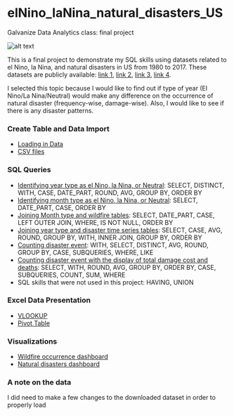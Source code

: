 # elNino_laNina_natural_disasters_US
Galvanize Data Analytics class: final project

![alt text](http://www.stormfax.com/ElNinoWeb.png "El Nino and La Nina")

This is a final project to demonstrate my SQL skills using datasets related to el Nino, la Nina, and natural disasters in US from 1980 to 2017. These datasets are publicly available: [link 1](http://origin.cpc.ncep.noaa.gov/products/analysis_monitoring/ensostuff/ONI_v5.php), [link 2](https://www.ncdc.noaa.gov/billions/events/US/1980-2018), [link 3](https://www.ncdc.noaa.gov/billions/time-series), [link 4](https://www.ncdc.noaa.gov/societal-impacts/wildfires/ytd/0?params[]=acres&params[]=fires).

I selected this topic because I would like to find out if type of year (El Nino/La Nina/Neutral) would make any difference on the occurrence of natural disaster (frequency-wise, damage-wise). Also, I would like to see if there is any disaster patterns.

### Create Table and Data Import
* [Loading in Data](https://github.com/nitroamy/elNino_laNina_natural_disasters_US/tree/master/create_table_load_data)
* [CSV files](https://github.com/nitroamy/elNino_laNina_natural_disasters_US/tree/master/create_table_load_data/CSV%20Files)

### SQL Queries
* [Identifying year type as el Nino, la Nina, or Neutral](https://github.com/nitroamy/elNino_laNina_natural_disasters_US/blob/master/SQL_Queries/identifiying_year_type.sql):
SELECT, DISTINCT, WITH, CASE, DATE_PART, ROUND, AVG, GROUP BY, ORDER BY
* [Identifying month type as el Nino, la Nina, or Neutral](https://github.com/nitroamy/elNino_laNina_natural_disasters_US/blob/master/SQL_Queries/identifiying_month_type.sql):
SELECT, DATE_PART, CASE, ORDER BY
* [Joining Month type and wildfire tables](https://github.com/nitroamy/elNino_laNina_natural_disasters_US/blob/master/SQL_Queries/joining_monthtype_and_wildfire_tables.sql):
SELECT, DATE_PART, CASE, LEFT OUTER JOIN, WHERE, IS NOT NULL, ORDER BY
* [Joining year type and disaster time series tables](https://github.com/nitroamy/elNino_laNina_natural_disasters_US/blob/master/SQL_Queries/joining_monthtype_and_wildfire_tables.sql):
SELECT, CASE, AVG, ROUND, GROUP BY, WITH, INNER JOIN, GROUP BY, ORDER BY
* [Counting disaster event](https://github.com/nitroamy/elNino_laNina_natural_disasters_US/blob/master/SQL_Queries/counting_severe_disaster_events_each_year.sql):
WITH, SELECT, DISTINCT, AVG, ROUND, GROUP BY, CASE, SUBQUERIES, WHERE, LIKE
* [Counting disaster event with the display of total damage cost and deaths](https://github.com/nitroamy/elNino_laNina_natural_disasters_US/blob/master/SQL_Queries/counting_disaster_events_and_total_damage_cost_deaths.sql):
SELECT, WITH, ROUND, AVG, GROUP BY, ORDER BY, CASE, SUBQUERIES, COUNT, SUM, WHERE
* SQL skills that were not used in this project: HAVING, UNION

### Excel Data Presentation
* [VLOOKUP](https://github.com/nitroamy/elNino_laNina_natural_disasters_US/blob/master/Excel/vlookup.xlsx)
* [Pivot Table](https://github.com/nitroamy/elNino_laNina_natural_disasters_US/blob/master/Excel/pivot%20table.xlsx)

### Visualizations
* [Wildfire occurrence dashboard](https://public.tableau.com/views/WildfireandelNinolaNina/wildfiredashboard?:embed=y&:display_count=yes&publish=yes)
* [Natural disasters dashboard]()
### A note on the data
I did need to make a few changes to the downloaded dataset in order to properly load
